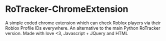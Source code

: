 # RoTracker-ChromeExtension
A simple coded chrome extension which can check Roblox players via their Roblox Profile IDs everywhere. An alternative to the main Python RoTracker version. Made with love <3, Javascript + JQuery and HTML 
